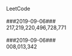 LeetCode<br/><br/>
###2019-09-06###<br/>
217,219,220,496,728,771
<br/><br/>
###2019-09-06###<br/>
008,013,342
<br/><br/>
